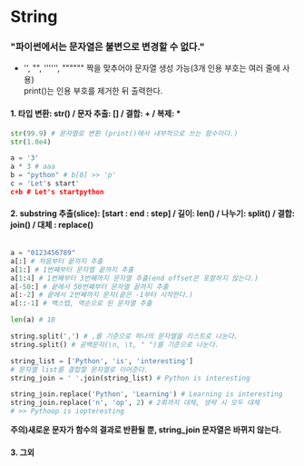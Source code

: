 # String  

### "파이썬에서는 문자열은 불변으로 변경할 수 없다."

* '', "", '''''', """""" 짝을 맞추어야 문자열 생성 가능(3개 인용 부호는 여러 줄에 사용)  
   print()는 인용 부호를 제거한 뒤 출력한다.

#### 1. 타입 변환: str() / 문자 추출: [] / 결합: + / 복제: *

```python
str(99.9) # 문자열로 변환 (print()에서 내부적으로 쓰는 함수이다.)
str(1.0e4)

a = '3'
a * 3 # aaa
b = "python" # b[0] >> 'p'
c = 'Let's start'
c+b # Let's startpython
```
#### 2. substring 추출(slice): [start : end : step] / 길이: len() / 나누기: split() / 결합: join() / 대체 : replace()
```python

a = "0123456789"
a[:] # 처음부터 끝까지 추출
a[1:] # 1번째부터 문자열 끝까지 추출
a[1:4] # 1번째부터 3번째까지 문자열 추출(end offset은 포함하지 않는다.)
a[-50:] # 끝에서 50번째부터 문자열 끝까지 추출
a[:-2] # 끝에서 2번째까지 문자(끝은 -1부터 시작한다.)
a[::-1] # 백스텝, 역순으로 된 문자열 추출

len(a) # 10

string.split(',') # ,를 기준으로 하나의 문자열을 리스트로 나눈다.
string.split() # 공백문자(\n, \t, " ")를 기준으로 나눈다.

string_list = ['Python', 'is', 'interesting']
# 문자열 list를 결합할 문자열로 이어준다.
string_join = ' '.join(string_list) # Python is interesting

string_join.replace('Python', 'Learning') # Learning is interesting
string_join.replace('n', 'op', 2) # 2회까지 대체, 생략 시 모두 대체
# >> Pythoop is iopteresting
```
**주의)새로운 문자가 함수의 결과로 반환될 뿐, string_join 문자열은 바뀌지 않는다.**

#### 3. 그외

